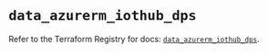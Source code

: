 # `data_azurerm_iothub_dps`

Refer to the Terraform Registry for docs: [`data_azurerm_iothub_dps`](https://registry.terraform.io/providers/hashicorp/azurerm/4.3.0/docs/data-sources/iothub_dps).
